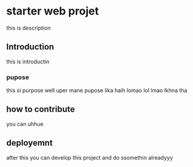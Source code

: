 # starter web projet
 this is description
## Introduction
 this is introductin 
### pupose
  this si purpose well uper mane pupose lika haih lomao lol lmao lkhna tha 
## how to contribute
you can uhhue
## deployemnt

after this you can develop this project and do ssomethin alreadyyy
